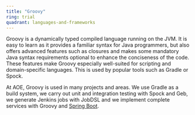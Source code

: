 ```yaml
---
title: "Groovy"
ring: trial
quadrant: languages-and-frameworks
---
```


Groovy is a dynamically typed compiled language running on the JVM. It is easy to learn as it provides a familiar syntax for Java programmers, but also offers advanced features such as closures and makes some mandatory Java syntax requirements optional to enhance the conciseness of the code. These features make Groovy especially well-suited for scripting and domain-specific languages. This is used by popular tools such as Gradle or Spock.

At AOE, Groovy is used in many projects and areas. We use Gradle as a build system, we carry out unit and integration testing with Spock and Geb, we generate Jenkins jobs with JobDSL and we implement complete services with Groovy and [Spring Boot](/languages-and-frameworks/spring-boot.html).

